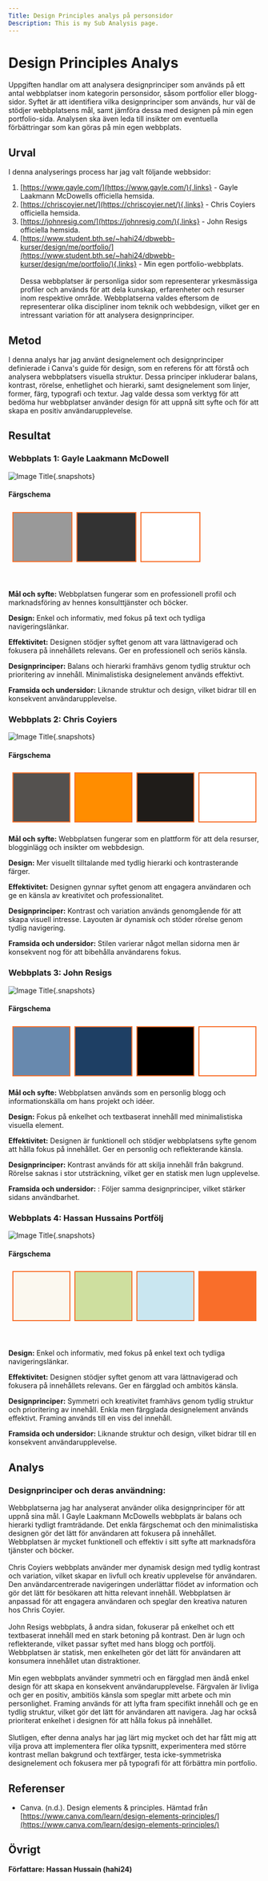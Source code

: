 ```yaml
---
Title: Design Principles analys på personsidor
Description: This is my Sub Analysis page.
---
```


# Design Principles Analys

Uppgiften handlar om att analysera designprinciper som används på ett antal webbplatser inom kategorin personsidor, såsom portfolior eller blogg-sidor. Syftet är att identifiera vilka designprinciper som används, hur väl de stödjer webbplatsens mål, samt jämföra dessa med designen på min egen portfolio-sida. Analysen ska även leda till insikter om eventuella förbättringar som kan göras på min egen webbplats.

## Urval

I denna analyserings process har jag valt följande webbsidor:
<br>

1. [https://www.gayle.com/](https://www.gayle.com/){.links} - Gayle Laakmann McDowells officiella hemsida.
2. [https://chriscoyier.net/](https://chriscoyier.net/){.links} - Chris Coyiers officiella hemsida.
3. [https://johnresig.com/](https://johnresig.com/){.links} -
   John Resigs officiella hemsida.
4. [https://www.student.bth.se/~hahi24/dbwebb-kurser/design/me/portfolio/](https://www.student.bth.se/~hahi24/dbwebb-kurser/design/me/portfolio/){.links} - Min egen portfolio-webbplats.
   <br>
   <br>
   Dessa webbplatser är personliga sidor som representerar yrkesmässiga profiler och används för att dela kunskap, erfarenheter och resurser inom respektive område. Webbplatserna valdes eftersom de representerar olika discipliner inom teknik och webbdesign, vilket ger en intressant variation för att analysera designprinciper.

## Metod

I denna analys har jag använt designelement och designprinciper definierade i Canva's guide för design, som en referens för att förstå och analysera webbplatsers visuella struktur. Dessa principer inkluderar balans, kontrast, rörelse, enhetlighet och hierarki, samt designelement som linjer, former, färg, typografi och textur. Jag valde dessa som verktyg för att bedöma hur webbplatser använder design för att uppnå sitt syfte och för att skapa en positiv användarupplevelse.

## Resultat

### Webbplats 1: Gayle Laakmann McDowell

![Image Title](%base_url%/image/gayle.png){.snapshots}

#### Färgschema

<table style="border-spacing: 8px; border-collapse: separate">
<tr>
<td style="height: 100px; border: 2px solid #f96e2a; width: 100px; background-color: #999">
<td style="height: 100px; border: 2px solid #f96e2a; width: 100px; background-color: #333">
<td style="height: 100px; border: 2px solid #f96e2a; width: 100px; background-color: #fff">
</tr>
</table>

<br>

**Mål och syfte:** Webbplatsen fungerar som en professionell profil och marknadsföring av hennes konsulttjänster och böcker.
<br>

**Design:** Enkel och informativ, med fokus på text och tydliga navigeringslänkar.
<br>

**Effektivitet:** Designen stödjer syftet genom att vara lättnavigerad och fokusera på innehållets relevans. Ger en professionell och seriös känsla.
<br>

**Designprinciper:** Balans och hierarki framhävs genom tydlig struktur och prioritering av innehåll. Minimalistiska designelement används effektivt.
<br>

**Framsida och undersidor:** Liknande struktur och design, vilket bidrar till en konsekvent användarupplevelse.
<br>

### Webbplats 2: Chris Coyiers

![Image Title](%base_url%/image/chris.png){.snapshots}

#### Färgschema

<table style="border-spacing: 8px; border-collapse: separate">
<tr>
<td style="height: 100px; border: 2px solid #f96e2a; width: 100px; background-color: #54514F">
<td style="height: 100px; border: 2px solid #f96e2a; width: 100px; background-color: #FF8D00">
<td style="height: 100px; border: 2px solid #f96e2a; width: 100px; background-color: #1F1C19">
<td style="height: 100px; border: 2px solid #f96e2a; width: 100px; background-color: #fff">
</tr>
</table>

**Mål och syfte:** Webbplatsen fungerar som en plattform för att dela resurser, blogginlägg och insikter om webbdesign.

**Design:** Mer visuellt tilltalande med tydlig hierarki och kontrasterande färger.

**Effektivitet:** Designen gynnar syftet genom att engagera användaren och ge en känsla av kreativitet och professionalitet.

**Designprinciper:** Kontrast och variation används genomgående för att skapa visuell intresse. Layouten är dynamisk och stöder rörelse genom tydlig navigering.

**Framsida och undersidor:** Stilen varierar något mellan sidorna men är konsekvent nog för att bibehålla användarens fokus.

### Webbplats 3: John Resigs

![Image Title](%base_url%/image/john.png){.snapshots}

#### Färgschema

<table style="border-spacing: 8px; border-collapse: separate">
<tr>
<td style="height: 100px; border: 2px solid #f96e2a; width: 100px; background-color: #6889AE">
<td style="height: 100px; border: 2px solid #f96e2a; width: 100px; background-color: #1E3F64">
<td style="height: 100px; border: 2px solid #f96e2a; width: 100px; background-color: #000">
<td style="height: 100px; border: 2px solid #f96e2a; width: 100px; background-color: #fff">
</tr>
</table>

**Mål och syfte:** Webbplatsen används som en personlig blogg och informationskälla om hans projekt och idéer.

**Design:** Fokus på enkelhet och textbaserat innehåll med minimalistiska visuella element.

**Effektivitet:** Designen är funktionell och stödjer webbplatsens syfte genom att hålla fokus på innehållet. Ger en personlig och reflekterande känsla.

**Designprinciper:** Kontrast används för att skilja innehåll från bakgrund. Rörelse saknas i stor utsträckning, vilket ger en statisk men lugn upplevelse.

**Framsida och undersidor:** : Följer samma designprinciper, vilket stärker sidans användbarhet.

### Webbplats 4: Hassan Hussains Portfölj

![Image Title](%base_url%/image/hassanP.png){.snapshots}

#### Färgschema

<table style="border-spacing: 8px; border-collapse: separate">
<tr>
<td style="height: 100px; border: 2px solid #f96e2a; width: 100px; background-color: #fbf8ef">
<td style="height: 100px; border: 2px solid #f96e2a; width: 100px; background-color: #CEDF9F">
<td style="height: 100px; border: 2px solid #f96e2a; width: 100px; background-color: #c9e6f0">
<td style="height: 100px; border: 2px solid #f96e2a; width: 100px; background-color: #f96e2a">
</tr>
</table>

<br>

**Design:** Enkel och informativ, med fokus på enkel text och tydliga navigeringslänkar.

**Effektivitet:** Designen stödjer syftet genom att vara lättnavigerad och fokusera på innehållets relevans. Ger en färgglad och ambitös känsla.

**Designprinciper:** Symmetri och kreativitet framhävs genom tydlig struktur och prioritering av innehåll. Enkla men färgglada designelement används effektivt. Framing används till en viss del innehåll.

**Framsida och undersidor:** Liknande struktur och design, vilket bidrar till en konsekvent användarupplevelse.

## Analys

### Designprinciper och deras användning:

Webbplatserna jag har analyserat använder olika designprinciper för att uppnå sina mål. I Gayle Laakmann McDowells webbplats är balans och hierarki tydligt framträdande. Det enkla färgschemat och den minimalistiska designen gör det lätt för användaren att fokusera på innehållet. Webbplatsen är mycket funktionell och effektiv i sitt syfte att marknadsföra tjänster och böcker.
<br>
<br>
Chris Coyiers webbplats använder mer dynamisk design med tydlig kontrast och variation, vilket skapar en livfull och kreativ upplevelse för användaren. Den användarcentrerade navigeringen underlättar flödet av information och gör det lätt för besökaren att hitta relevant innehåll. Webbplatsen är anpassad för att engagera användaren och speglar den kreativa naturen hos Chris Coyier.
<br>
<br>
John Resigs webbplats, å andra sidan, fokuserar på enkelhet och ett textbaserat innehåll med en stark betoning på kontrast. Den är lugn och reflekterande, vilket passar syftet med hans blogg och portfölj. Webbplatsen är statisk, men enkelheten gör det lätt för användaren att konsumera innehållet utan distraktioner.
<br>
<br>
Min egen webbplats använder symmetri och en färgglad men ändå enkel design för att skapa en konsekvent användarupplevelse. Färgvalen är livliga och ger en positiv, ambitiös känsla som speglar mitt arbete och min personlighet. Framing används för att lyfta fram specifikt innehåll och ge en tydlig struktur, vilket gör det lätt för användaren att navigera. Jag har också prioriterat enkelhet i designen för att hålla fokus på innehållet.
<br>
<br>
Slutligen, efter denna analys har jag lärt mig mycket och det har fått mig att vilja prova att implementera fler olika typsnitt, experimentera med större kontrast mellan bakgrund och textfärger, testa icke-symmetriska designelement och fokusera mer på typografi för att förbättra min portfolio.
<br>

## Referenser

- Canva. (n.d.). Design elements & principles. Hämtad från [https://www.canva.com/learn/design-elements-principles/](https://www.canva.com/learn/design-elements-principles/)

## Övrigt

**Författare: Hassan Hussain (hahi24)**
